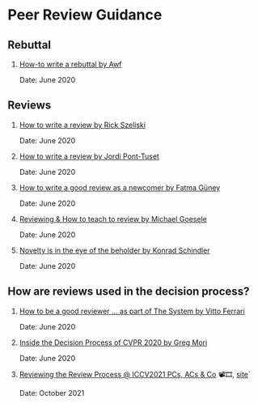 # Peer Review Guidance

## Rebuttal

1. [How-to write a rebuttal by Awf](https://drive.google.com/file/d/1V8V__zQYCOskD1y1-9L-UWgNDtBHGJ9t/view)

   Date: June 2020

## Reviews

1. [How to write a review by Rick Szeliski](https://drive.google.com/file/d/1fbKa83gVeJNBpbbRXoI2i0eBSvOzdChQ/view)
   
   Date: June 2020
1. [How to write a review by Jordi Pont-Tuset](https://drive.google.com/file/d/1Xu25vjlK80QuQnafqnigQc1hdCM7lL2x/view)
   
   Date: June 2020
1. [How to write a good review as a newcomer by Fatma Güney](https://drive.google.com/file/d/1JCK8o_XR58YY5TdhKF7MaJfrvDJ7StXh/view)
   
   Date: June 2020
1. [Reviewing & How to teach to review by Michael Goesele](https://drive.google.com/file/d/1x6DlrTyYA4HHWTp4Uxe9iYLNvZIi5XeB/view)
   
   Date: June 2020
1. [Novelty is in the eye of the beholder by Konrad Schindler](https://drive.google.com/file/d/1ydN247sEXjnP0P_JByf287ifXNcdoIBM/view)

   Date: June 2020

## How are reviews used in the decision process?

1. [How to be a good reviewer ... as part of The System by Vitto Ferrari](https://drive.google.com/file/d/1OEaiHnGi8eKvPQ6HS8Trb_oMKV600p6o/view)

   Date: June 2020

1. [Inside the Decision Process of CVPR 2020 by Greg Mori](https://drive.google.com/file/d/1N6BHIOR51R5mcwQ7Qsgv2tpGaV_rfXrF/view)

   Date: June 2020

1. [Reviewing the Review Process @ ICCV2021 PCs, ACs & Co](https://www.youtube.com/watch?v=9Y7NCdKdNyE) 📽️🎞️, [site](https://sites.google.com/view/reviewing-the-review-process/)´

    Date: October 2021
